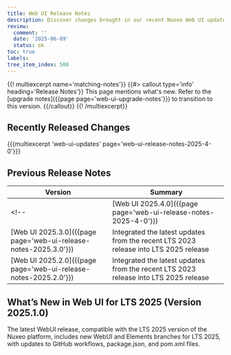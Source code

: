 ```yaml
---
title: Web UI Release Notes
description: Discover changes brought in our recent Nuxeo Web UI updates.
review:
  comment: ''
  date: '2025-06-09'
  status: ok
toc: true
labels:
tree_item_index: 500
---
```


{{! multiexcerpt name='matching-notes'}}
{{#> callout type='info' heading='Release Notes'}}
This page mentions what's new. Refer to the [upgrade notes]({{page page='web-ui-upgrade-notes'}}) to transition to this version.
{{/callout}}
{{! /multiexcerpt}}


## Recently Released Changes

{{{multiexcerpt 'web-ui-updates' page='web-ui-release-notes-2025-4-0'}}}

## Previous Release Notes

| Version                                                                      | Summary                                                                              |
| ---------------------------------------------------------------------------- | ------------------------------------------------------------------------------------ |
<!-- | [Web UI 2025.4.0]({{page page='web-ui-release-notes-2025-4-0'}})                  | Accessibility and Veracode Vulnerability fixes for WebUI and bugfix release     | -->
| [Web UI 2025.3.0]({{page page='web-ui-release-notes-2025.3.0'}})                  | Integrated the latest updates from the recent LTS 2023 release into LTS 2025 release   | 
| [Web UI 2025.2.0]({{page page='web-ui-release-notes-2025.2.0'}})                  | Integrated the latest updates from the recent LTS 2023 release into LTS 2025 release   | 

## What’s New in Web UI for LTS 2025 (Version 2025.1.0)

The latest WebUI release, compatible with the LTS 2025 version of the Nuxeo platform, includes new WebUI and Elements branches for LTS 2025, with updates to GitHub workflows, package.json, and pom.xml files.
